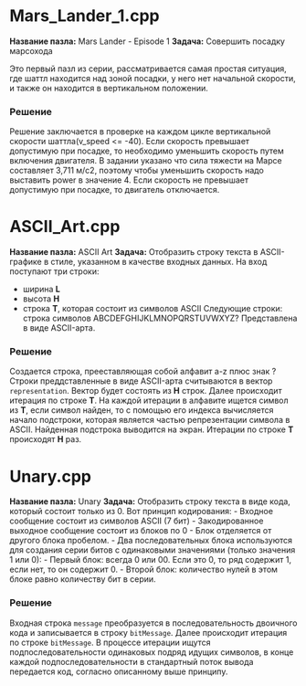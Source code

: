 # Mars_Lander_1.cpp

**Название пазла:** Mars Lander - Episode 1
**Задача:** Совершить посадку марсохода

Это первый пазл из серии, рассматривается самая простая ситуация, где шаттл находится над зоной посадки, у него нет начальной скорости, и также он находится в вертикальном положении.
### Решение
Решение заключается в проверке на каждом цикле вертикальной скорости шаттла(v_speed <= -40). Если скорость превышает допустимую при посадке, то необходимо уменьшить скорость путем включения двигателя. В задании указано что сила тяжести на Марсе составляет 3,711 м/c2, поэтому чтобы уменьшить скорость надо выставить power в значение 4. Если скорость не превышает допустимую при посадке, то двигатель отключается.


# ASCII_Art.cpp

**Название пазла:** ASCII Art
**Задача:** Отобразить строку текста в ASCII-графике в стиле, указанном в качестве входных данных.
На вход поступают три строки:
- ширина **L**
- высота **H**
- строка **T**, которая состоит из символов ASCII
Следующие строки: строка символов ABCDEFGHIJKLMNOPQRSTUVWXYZ? Представлена ​​в виде ASCII-арта.

### Решение
Создается строка, прееставляющая собой алфавит a-z плюс знак ?
Строки преддставленные в виде ASCII-арта считываются в вектор `representation`. Вектор будет состоять из **H** строк. Далее происходит итерация по строке **T**. На каждой итерации в алфавите ищется символ из **T**, если символ найден, то с помощью его индекса вычисляется начало подстроки, которая является частью репрезентации символа в ASCII. Найденная подстрока выводится на экран. Итерации по строке **T** происходят **H** раз.


# Unary.cpp

**Название пазла:** Unary
**Задача:** Отобразить строку текста в виде кода, который состоит только из 0.
Вот принцип кодирования:
    - Входное сообщение состоит из символов ASCII (7 бит)
    - Закодированное выходное сообщение состоит из блоков по 0
    - Блок отделяется от другого блока пробелом.
    - Два последовательных блока используются для создания серии битов с одинаковыми значениями (только значения 1 или 0):
        - Первый блок: всегда 0 или 00. Если это 0, то ряд содержит 1, если нет, то он содержит 0.
        - Второй блок: количество нулей в этом блоке равно количеству бит в серии.

### Решение
Входная строка `message` преобразуется в последовательность двоичного кода и записывается в строку `bitMessage`. Далее происходит итерация по строке `bitMessage`. В процессе итерации ищутся подпоследовательности одинаковых подряд идущих символов, в конце каждой подпоследовательности в стандартный поток вывода передается код, согласно описанному выше принципу.